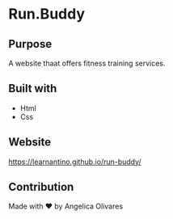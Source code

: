 # Run.Buddy

## Purpose 
A website thaat offers fitness training services. 

## Built with 
* Html 
* Css

## Website 
https://learnantino.github.io/run-buddy/

## Contribution 
Made with ❤️ by Angelica Olivares

